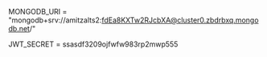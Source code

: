 MONGODB_URI = "mongodb+srv://amitzalts2:fdEa8KXTw2RJcbXA@cluster0.zbdrbxq.mongodb.net/"

JWT_SECRET = ssasdf3209ojfwfw983rp2mwp555